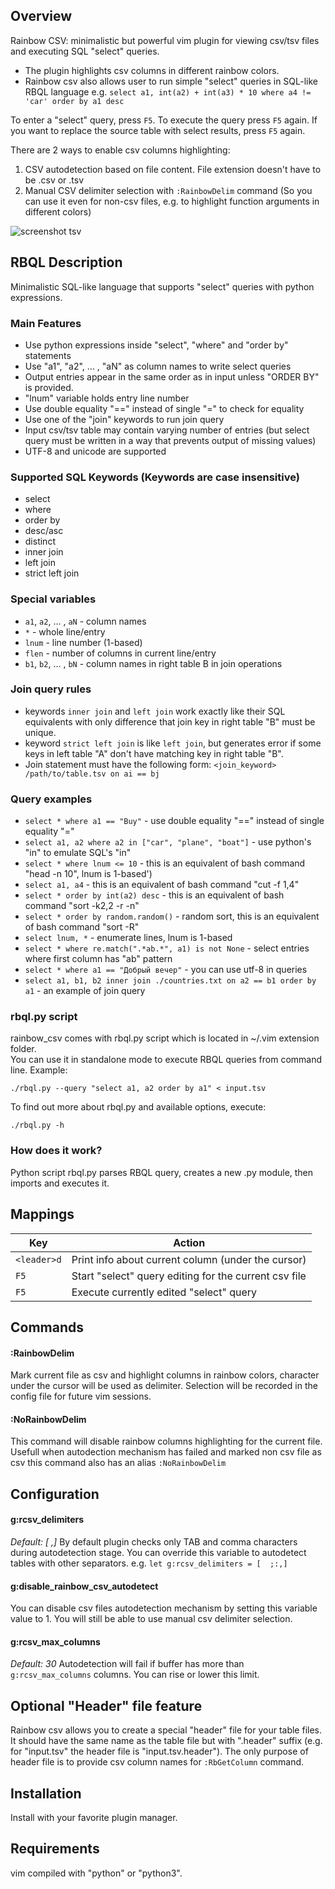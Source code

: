 ## Overview
Rainbow CSV: minimalistic but powerful vim plugin for viewing csv/tsv files and executing SQL "select" queries.
* The plugin highlights csv columns in different rainbow colors. 
* Rainbow csv also allows user to run simple "select" queries in SQL-like RBQL language e.g. `select a1, int(a2) + int(a3) * 10 where a4 != 'car' order by a1 desc`

To enter a "select" query, press `F5`. To execute the query press `F5` again. If you want to replace the source table with select results, press `F5` again.

There are 2 ways to enable csv columns highlighting:
1. CSV autodetection based on file content. File extension doesn't have to be .csv or .tsv
2. Manual CSV delimiter selection with `:RainbowDelim` command (So you can use it even for non-csv files, e.g. to highlight function arguments in different colors)


![screenshot tsv](https://raw.githubusercontent.com/mechatroner/rainbow_csv/master/screenshot.png)


## RBQL Description
Minimalistic SQL-like language that supports "select" queries with python expressions.

### Main Features
* Use python expressions inside "select", "where" and "order by" statements
* Use "a1", "a2", ... , "aN" as column names to write select queries
* Output entries appear in the same order as in input unless "ORDER BY" is provided.
* "lnum" variable holds entry line number
* Use double equality "==" instead of single "=" to check for equality
* Use one of the "join" keywords to run join query
* Input csv/tsv table may contain varying number of entries (but select query must be written in a way that prevents output of missing values)
* UTF-8 and unicode are supported

### Supported SQL Keywords (Keywords are case insensitive)
* select 
* where 
* order by
* desc/asc
* distinct
* inner join
* left join
* strict left join

### Special variables
* `a1`, `a2`, ... , `aN` - column names
* `*` - whole line/entry
* `lnum` - line number (1-based)
* `flen` - number of columns in current line/entry
* `b1`, `b2`, ... , `bN` - column names in right table B in join operations

### Join query rules
* keywords `inner join` and `left join` work exactly like their SQL equivalents with only difference that join key in right table "B" must be unique.  
* keyword `strict left join` is like `left join`, but generates error if some keys in left table "A" don't have matching key in right table "B".
* Join statement must have the following form: `<join_keyword> /path/to/table.tsv on ai == bj`

### Query examples

* `select * where a1 == "Buy"` - use double equality "==" instead of single equality "="
* `select a1, a2 where a2 in ["car", "plane", "boat"]` - use python's "in" to emulate SQL's "in"
* `select * where lnum <= 10` - this is an equivalent of bash command "head -n 10", lnum is 1-based')
* `select a1, a4` - this is an equivalent of bash command "cut -f 1,4"
* `select * order by int(a2) desc` - this is an equivalent of bash command "sort -k2,2 -r -n"
* `select * order by random.random()` - random sort, this is an equivalent of bash command "sort -R"
* `select lnum, *` - enumerate lines, lnum is 1-based
* `select * where re.match(".*ab.*", a1) is not None` - select entries where first column has "ab" pattern
* `select * where a1 == "Добрый вечер"` - you can use utf-8 in queries
* `select a1, b1, b2 inner join ./countries.txt on a2 == b1 order by a1` - an example of join query


### rbql.py script
rainbow_csv comes with rbql.py script which is located in ~/.vim extension folder.  
You can use it in standalone mode to execute RBQL queries from command line. Example:
```
./rbql.py --query "select a1, a2 order by a1" < input.tsv
```
To find out more about rbql.py and available options, execute:
```
./rbql.py -h
```


### How does it work?
Python script rbql.py parses RBQL query, creates a new .py module, then imports and executes it.


## Mappings

|Key           | Action                                                      |
|--------------|-------------------------------------------------------------|
|`<leader>d`   | Print info about current column (under the cursor)          |
|`F5`          | Start "select" query editing for the current csv file       |
|`F5`          | Execute currently edited "select" query                     |


## Commands

#### :RainbowDelim

Mark current file as csv and highlight columns in rainbow colors, character
under the cursor will be used as delimiter. Selection will be recorded in the
config file for future vim sessions.

#### :NoRainbowDelim

This command will disable rainbow columns highlighting for the current file.
Usefull when autodection mechanism has failed and marked non csv file as csv
this command also has an alias `:NoRainbowDelim`


## Configuration

#### g:rcsv_delimiters
*Default: [	,]*
By default plugin checks only TAB and comma characters during autodetection stage.
You can override this variable to autodetect tables with other separators. e.g. `let g:rcsv_delimiters = [	;:,]`

#### g:disable_rainbow_csv_autodetect
You can disable csv files autodetection mechanism by setting this variable value to 1.
You will still be able to use manual csv delimiter selection.

#### g:rcsv_max_columns
*Default: 30*
Autodetection will fail if buffer has more than `g:rcsv_max_columns` columns.
You can rise or lower this limit.


## Optional "Header" file feature
Rainbow csv allows you to create a special "header" file for your table files. It should have the same name as the table file but with ".header" suffix (e.g. for "input.tsv" the header file is "input.tsv.header"). The only purpose of header file is to provide csv column names for `:RbGetColumn` command.


## Installation

Install with your favorite plugin manager.


## Requirements
vim compiled with "python" or "python3".
